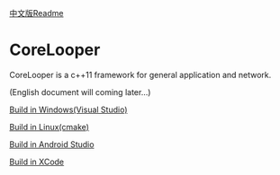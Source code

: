 [中文版Readme](doc/cn/readme.md)

# CoreLooper
CoreLooper is a c++11 framework for general application and network.

(English document will coming later...)



[Build in Windows(Visual Studio)](doc/cn/build.windows.md)

[Build  in Linux(cmake)](doc/cn/build.linux.md)

[Build in Android Studio](doc/cn/build.as.md)

[Build in XCode](doc/cn/build.xcode.md)

